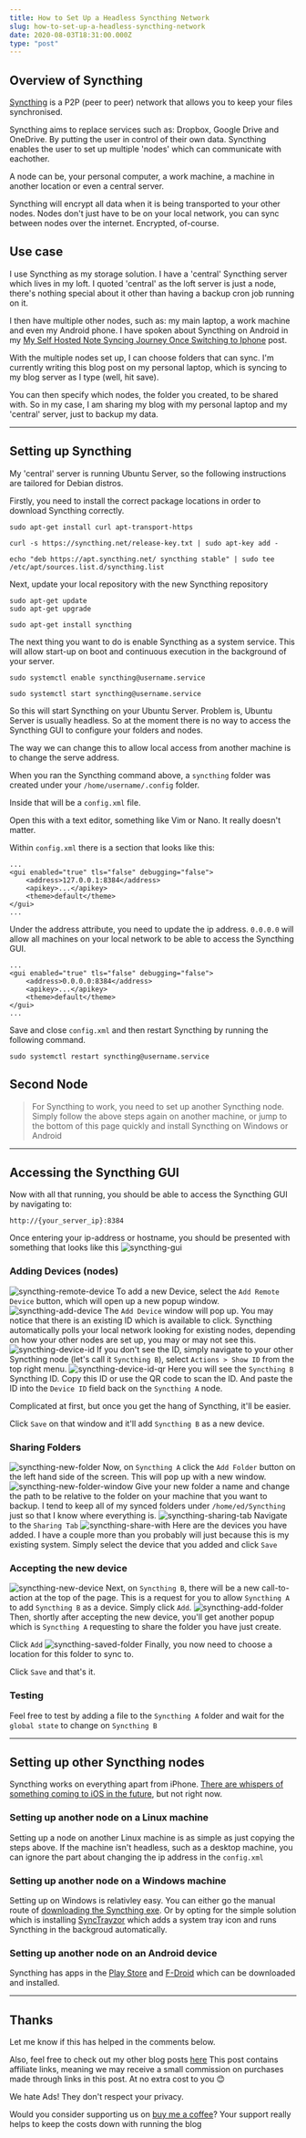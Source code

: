 ```yaml
---
title: How to Set Up a Headless Syncthing Network
slug: how-to-set-up-a-headless-syncthing-network
date: 2020-08-03T18:31:00.000Z
type: "post"
---
```




## Overview of Syncthing

[Syncthing](https://syncthing.net/) is a P2P (peer to peer) network that allows you to keep your files synchronised.

Syncthing aims to replace services such as: Dropbox, Google Drive and OneDrive. By putting the user in control of their own data. Syncthing enables the user to set up multiple 'nodes' which can communicate with eachother.

A node can be, your personal computer, a work machine, a machine in another location or even a central server.

Syncthing will encrypt all data when it is being transported to your other nodes. Nodes don't just have to be on your local network, you can sync between nodes over the internet. Encrypted, of-course.

## Use case

I use Syncthing as my storage solution. I have a 'central' Syncthing server which lives in my loft. I quoted 'central' as the loft server is just a node, there's nothing special about it other than having a backup cron job running on it.

I then have multiple other nodes, such as: my main laptop, a work machine and even my Android phone. I have spoken about Syncthing on Android in my [My Self Hosted Note Syncing Journey Once Switching to Iphone](https://theselfhostingblog.com/posts/my-self-hosted-note-syncing-journey-once-switching-to-iphone/) post.

With the multiple nodes set up, I can choose folders that can sync. I'm currently writing this blog post on my personal laptop, which is syncing to my blog server as I type (well, hit save).

You can then specify which nodes, the folder you created, to be shared with. So in my case, I am sharing my blog with my personal laptop and my 'central' server, just to backup my data.

---

## Setting up Syncthing

My 'central' server is running Ubuntu Server, so the following instructions are tailored for Debian distros.

Firstly, you need to install the correct package locations in order to download Syncthing correctly.

    sudo apt-get install curl apt-transport-https
    
    curl -s https://syncthing.net/release-key.txt | sudo apt-key add -
    
    echo "deb https://apt.syncthing.net/ syncthing stable" | sudo tee /etc/apt/sources.list.d/syncthing.list
    

Next, update your local repository with the new Syncthing repository

    sudo apt-get update
    sudo apt-get upgrade
    
    sudo apt-get install syncthing
    

The next thing you want to do is enable Syncthing as a system service. This will allow start-up on boot and continuous execution in the background of your server.

    sudo systemctl enable syncthing@username.service
    
    sudo systemctl start syncthing@username.service
    

So this will start Syncthing on your Ubuntu Server. Problem is, Ubuntu Server is usually headless. So at the moment there is no way to access the Syncthing GUI to configure your folders and nodes.

The way we can change this to allow local access from another machine is to change the serve address.

When you ran the Syncthing command above, a `syncthing` folder was created under your `/home/username/.config` folder.

Inside that will be a `config.xml` file.

Open this with a text editor, something like Vim or Nano. It really doesn't matter.

Within `config.xml` there is a section that looks like this:

    ...
    <gui enabled="true" tls="false" debugging="false">
        <address>127.0.0.1:8384</address>
        <apikey>...</apikey>
        <theme>default</theme>
    </gui>
    ...
    

Under the address attribute, you need to update the ip address.
`0.0.0.0` will allow all machines on your local network to be able to access the Syncthing GUI.

    ...
    <gui enabled="true" tls="false" debugging="false">
        <address>0.0.0.0:8384</address>
        <apikey>...</apikey>
        <theme>default</theme>
    </gui>
    ...
    

Save and close `config.xml` and then restart Syncthing by running the following command.

    sudo systemctl restart syncthing@username.service
    

## Second Node

> For Syncthing to work, you need to set up another Syncthing node. Simply follow the above steps again on another machine, or jump to the bottom of this page quickly and install Syncthing on Windows or Android

---

## Accessing the Syncthing GUI

Now with all that running, you should be able to access the Syncthing GUI by navigating to:

    http://{your_server_ip}:8384
    

Once entering your ip-address or hostname, you should be presented with something that looks like this
![syncthing-gui](https://theselfhostingblog.com/content/images/2021/02/1.jpeg)
### Adding Devices (nodes)
![syncthing-remote-device](https://theselfhostingblog.com/content/images/2021/02/2.jpeg)
To add a new Device, select the `Add Remote Device` button, which will open up a new popup window.
![syncthing-add-device](https://theselfhostingblog.com/content/images/2021/02/3.jpeg)
The `Add Device` window will pop up. You may notice that there is an existing ID which is available to click.
Syncthing automatically polls your local network looking for existing nodes, depending on how your other nodes are set up, you may or may not see this.
![syncthing-device-id](https://theselfhostingblog.com/content/images/2021/02/4.jpeg)
If you don't see the ID, simply navigate to your other Syncthing node (let's call it `Syncthing B`), select `Actions > Show ID` from the top right menu.
![syncthing-device-id-qr](https://theselfhostingblog.com/content/images/2021/02/5.jpeg)
Here you will see the `Syncthing B` Syncthing ID. Copy this ID or use the QR code to scan the ID. And paste the ID into the `Device ID` field back on the `Syncthing A` node.

Complicated at first, but once you get the hang of Syncthing, it'll be easier.

Click `Save` on that window and it'll add `Syncthing B` as a new device.

### Sharing Folders
![syncthing-new-folder](https://theselfhostingblog.com/content/images/2021/02/6.jpeg)
Now, on `Syncthing A` click the `Add Folder` button on the left hand side of the screen. This will pop up with a new window.
![syncthing-new-folder-window](https://theselfhostingblog.com/content/images/2021/02/7.jpeg)
Give your new folder a name and change the path to be relative to the folder on your machine that you want to backup. I tend to keep all of my synced folders under `/home/ed/Syncthing` just so that I know where everything is.
![syncthing-sharing-tab](https://theselfhostingblog.com/content/images/2021/02/8.jpeg)
Navigate to the `Sharing Tab`
![syncthing-share-with](https://theselfhostingblog.com/content/images/2021/02/9.jpeg)
Here are the devices you have added. I have a couple more than you probably will just because this is my existing system. Simply select the device that you added and click `Save`

### Accepting the new device
![syncthing-new-device](https://theselfhostingblog.com/content/images/2021/02/10.jpeg)
Next, on `Syncthing B`, there will be a new call-to-action at the top of the page. This is a request for you to allow `Syncthing A` to add `Syncthing B` as a device. Simply click `Add`.
![syncthing-add-folder](https://theselfhostingblog.com/content/images/2021/02/11.jpeg)
Then, shortly after accepting the new device, you'll get another popup which is `Syncthing A` requesting to share the folder you have just create.

Click `Add`
![syncthing-saved-folder](https://theselfhostingblog.com/content/images/2021/02/12.jpeg)
Finally, you now need to choose a location for this folder to sync to.

Click `Save` and that's it.

### Testing

Feel free to test by adding a file to the `Syncthing A` folder and wait for the `global state` to change on `Syncthing B`

---

## Setting up other Syncthing nodes

Syncthing works on everything apart from iPhone. [There are whispers of something coming to iOS in the future](https://forum.syncthing.net/t/ios-iphone-crowdfunding-on-bountysource/13136), but not right now.

### Setting up another node on a Linux machine

Setting up a node on another Linux machine is as simple as just copying the steps above. If the machine isn't headless, such as a desktop machine, you can ignore the part about changing the ip address in the `config.xml`

### Setting up another node on a Windows machine

Setting up on Windows is relativley easy. You can either go the manual route of [downloading the Syncthing exe](https://syncthing.net/downloads/). Or by opting for the simple solution which is installing [SyncTrayzor](https://github.com/canton7/SyncTrayzor) which adds a system tray icon and runs Syncthing in the backgroud automatically.

### Setting up another node on an Android device

Syncthing has apps in the [Play Store](https://play.google.com/store/apps/details?id=com.nutomic.syncthingandroid) and [F-Droid](https://f-droid.org/packages/com.nutomic.syncthingandroid/) which can be downloaded and installed.

---

## Thanks

Let me know if this has helped in the comments below.

Also, feel free to check out my other blog posts [here](https://theselfhostingblog.com/)
This post contains affiliate links, meaning we  may receive a small commission on purchases made through links in this post. At no extra cost to you 😊 

We hate Ads! They don't respect your privacy. 

Would you consider supporting us on [buy me a coffee](https://www.buymeacoffee.com/selfhostingblog)? Your support really helps to keep the costs down with running the blog
